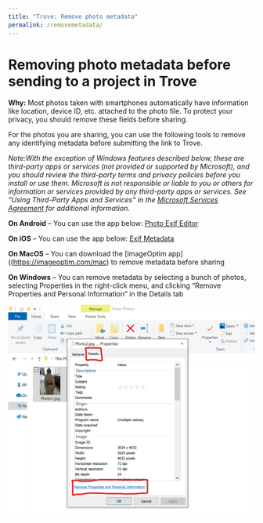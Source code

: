 ```yaml
---
title: "Trove: Remove photo metadata"
permalink: /removemetadata/
---
```


# Removing photo metadata before sending to a project in Trove

**Why:** Most photos taken with smartphones automatically have information like location, device ID, etc.  attached to the photo file. To protect your privacy, you should remove these fields before sharing.

For the photos you are sharing, you can use the following tools  to remove any identifying metadata before submitting the link to Trove. 


*Note:With the exception of Windows features described below, these are third-party apps or services (not provided or supported by Microsoft), and you should review the third-party terms and privacy policies before you install or use them. Microsoft is not responsible or liable to you or others for information or services provided by any third-party apps or services.  See “Using Third-Party Apps and Services” in the [Microsoft Services Agreement](https://microsoft.com/servicesagreeement) for additional information.* 


**On Android** – You can use the app below: [Photo Exif Editor](https://play.google.com/store/apps/details?id=net.xnano.android.photoexifeditor)

**On iOS** – You can use the app below: [Exif Metadata](https://apps.apple.com/us/app/exif-metadata/id1455197364)

**On MacOS** – You can download the [ImageOptim app]((https://imageoptim.com/mac) to remove metadata before sharing 

**On Windows** – You can remove metadata by selecting a bunch of photos, selecting Properties in the right-click menu, and clicking “Remove Properties and Personal Information” in the Details tab

![](/RemovemetadataWindows.jpg)
